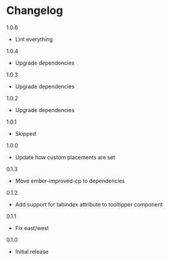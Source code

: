 # Changelog

1.0.6

* Lint everything

1.0.4

* Upgrade dependencies

1.0.3

* Upgrade dependencies

1.0.2

* Upgrade dependencies

1.0.1

* Skipped

1.0.0

* Update how custom placements are set

0.1.3

* Move ember-improved-cp to dependencies

0.1.2

* Add support for tabindex attribute to tooltipper component

0.1.1

* Fix east/west

0.1.0

* Initial release
